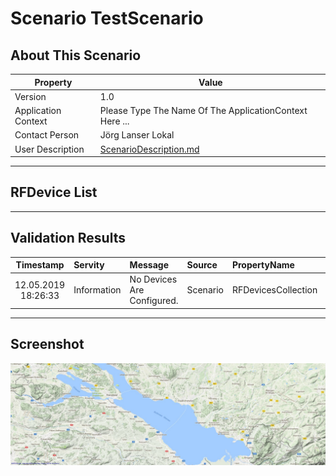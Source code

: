 ﻿# Scenario TestScenario

## About This Scenario

|Property|Value|
|--------|-----|
|Version|1.0|
|Application Context|Please Type The Name Of The ApplicationContext Here ...|
|Contact Person|Jörg Lanser Lokal|
|User Description|[ScenarioDescription.md](./ScenarioDescription.md)|

---

## RFDevice List

---

## Validation Results

|Timestamp|Servity|Message|Source|PropertyName|Value|
|:---:|:---|:---|:---|:---|:---|
|12.05.2019 18:26:33|Information|No Devices Are Configured.|Scenario|RFDevicesCollection||

---

## Screenshot

![ScenarioScreenshot](./ScenarioScreenshot.png)
